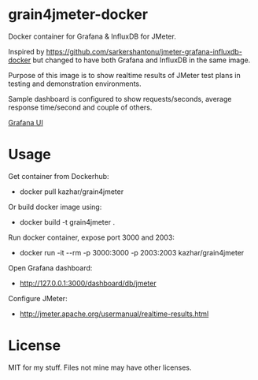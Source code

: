 # grain4jmeter-docker
Docker container for Grafana &amp; InfluxDB for JMeter.

Inspired by https://github.com/sarkershantonu/jmeter-grafana-influxdb-docker but changed to have both Grafana and InfluxDB in the same image.

Purpose of this image is to show realtime results of JMeter test plans in testing and demonstration environments.

Sample dashboard is configured to show requests/seconds, average response time/second and couple of others.

[Grafana UI](img/grafana_jmeter.png)

# Usage

Get container from Dockerhub:

- docker pull kazhar/grain4jmeter

Or build docker image using:

- docker build -t grain4jmeter .

Run docker container, expose port 3000 and 2003:

- docker run -it --rm -p 3000:3000 -p 2003:2003 kazhar/grain4jmeter

Open Grafana dashboard:

- http://127.0.0.1:3000/dashboard/db/jmeter

Configure JMeter:

- http://jmeter.apache.org/usermanual/realtime-results.html


# License

MIT for my stuff. Files not mine may have other licenses.
